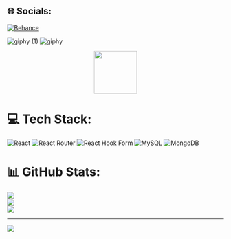 
## 🌐 Socials:
[![Behance](https://img.shields.io/badge/Behance-1769ff?logo=behance&logoColor=white)](https://behance.net/rizon) 

![giphy (1)](https://github.com/rahatutzaman-rizon/rahatutzaman-rizon/assets/115326466/6c0aa409-436a-485d-be63-a07a62a07f1d)
![giphy](https://github.com/rahatutzaman-rizon/rahatutzaman-rizon/assets/115326466/d9cdfa5f-283a-4cc8-818f-cf598982ccc8)

 <div id="header" align="center">
  <img src="https://media.giphy.com/media/M9gbBd9nbDrOTu1Mqx/giphy.gif" width="100"/>
</div>

# 💻 Tech Stack:
![React](https://img.shields.io/badge/react-%2320232a.svg?style=for-the-badge&logo=react&logoColor=%2361DAFB) ![React Router](https://img.shields.io/badge/React_Router-CA4245?style=for-the-badge&logo=react-router&logoColor=white) ![React Hook Form](https://img.shields.io/badge/React%20Hook%20Form-%23EC5990.svg?style=for-the-badge&logo=reacthookform&logoColor=white) ![MySQL](https://img.shields.io/badge/mysql-%2300000f.svg?style=for-the-badge&logo=mysql&logoColor=white) ![MongoDB](https://img.shields.io/badge/MongoDB-%234ea94b.svg?style=for-the-badge&logo=mongodb&logoColor=white)
# 📊 GitHub Stats:
![](https://github-readme-stats.vercel.app/api?username=rahatutzaman-rizon&theme=solarized-light&hide_border=false&include_all_commits=false&count_private=false)<br/>
![](https://github-readme-streak-stats.herokuapp.com/?user=rahatutzaman-rizon&theme=solarized-light&hide_border=false)<br/>
![](https://github-readme-stats.vercel.app/api/top-langs/?username=rahatutzaman-rizon&theme=solarized-light&hide_border=false&include_all_commits=false&count_private=false&layout=compact)

---
[![](https://visitcount.itsvg.in/api?id=rahatutzaman-rizon&icon=0&color=0)](https://visitcount.itsvg.in)

<!-- Proudly created with GPRM ( https://gprm.itsvg.in ) -->
